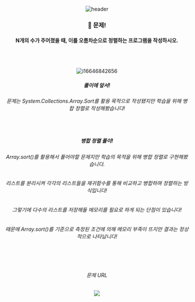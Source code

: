 <div align="center"> 

![header](https://capsule-render.vercel.app/api?type=Slice&text=)

### 🍏 문제!
#### N개의 수가 주어졌을 때, 이를 오름차순으로 정렬하는 프로그램을 작성하시오.

<br/>
<br/>

![i16646842656](https://github.com/pima86/BACKJOON/assets/71416955/9414b15a-5261-4863-a618-936fa0aa84d1)

##### 풀이에 앞서!
###### 문제는 System.Collections.Array.Sort를 활용 목적으로 작성됐지만 학습을 위해 병합 정렬로 작성해봤습니다!

<br/>

##### 병합 정렬 풀이!
###### Array.sort()를 활용해서 풀어야할 문제지만 학습의 목적을 위해 병합 정렬로 구현해봤습니다.
###### 리스트를 분리시켜 각각의 리스트들을 재귀함수를 통해 비교하고 병합하며 정렬하는 방식입니다!
###### 그렇기에 다수의 리스트를 저장해둘 메모리를 필요로 하게 되는 단점이 있습니다!
###### 때문에 Array.sort()를 기준으로 측정된 조건에 의해 메모리 부족이 뜨지만 결과는 정상적으로 나타납니다!

<br/>
<br/>

###### 문제 URL
[<img src="https://img.shields.io/badge/Acmicpc-03C75A?style=flat-square&logo=codementor&logoColor=white"/>](https://www.acmicpc.net/problem/2751)

</div>

